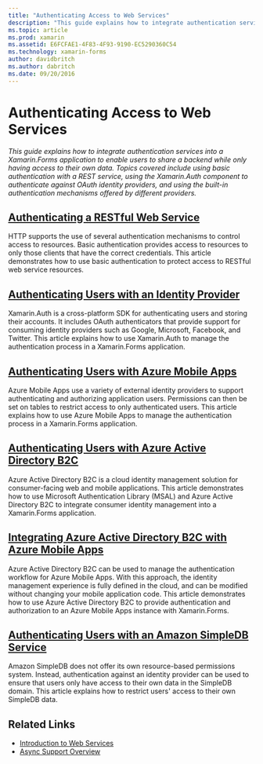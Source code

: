 ```yaml
---
title: "Authenticating Access to Web Services"
description: "This guide explains how to integrate authentication services into a Xamarin.Forms application to enable users to share a backend while only having access to their own data. Topics covered include using basic authentication with a REST service, using the Xamarin.Auth component to authenticate against OAuth identity providers, and using the built-in authentication mechanisms offered by different providers."
ms.topic: article
ms.prod: xamarin
ms.assetid: E6FCFAE1-4F83-4F93-9190-EC5290360C54
ms.technology: xamarin-forms
author: davidbritch
ms.author: dabritch
ms.date: 09/20/2016
---
```


# Authenticating Access to Web Services

_This guide explains how to integrate authentication services into a Xamarin.Forms application to enable users to share a backend while only having access to their own data. Topics covered include using basic authentication with a REST service, using the Xamarin.Auth component to authenticate against OAuth identity providers, and using the built-in authentication mechanisms offered by different providers._

## [Authenticating a RESTful Web Service](rest.md)

HTTP supports the use of several authentication mechanisms to control access to resources. Basic authentication provides access to resources to only those clients that have the correct credentials. This article demonstrates how to use basic authentication to protect access to RESTful web service resources.

## [Authenticating Users with an Identity Provider](oauth.md)

Xamarin.Auth is a cross-platform SDK for authenticating users and storing their accounts. It includes OAuth authenticators that provide support for consuming identity providers such as Google, Microsoft, Facebook, and Twitter. This article explains how to use Xamarin.Auth to manage the authentication process in a Xamarin.Forms application.

## [Authenticating Users with Azure Mobile Apps](azure.md)

Azure Mobile Apps use a variety of external identity providers to support authenticating and authorizing application users. Permissions can then be set on tables to restrict access to only authenticated users. This article explains how to use Azure Mobile Apps to manage the authentication process in a Xamarin.Forms application.

## [Authenticating Users with Azure Active Directory B2C](azure-ad-b2c.md)

Azure Active Directory B2C is a cloud identity management solution for consumer-facing web and mobile applications. This article demonstrates how to use Microsoft Authentication Library (MSAL) and Azure Active Directory B2C to integrate consumer identity management into a Xamarin.Forms application.

## [Integrating Azure Active Directory B2C with Azure Mobile Apps](azure-ad-b2c-mobile-app.md)

Azure Active Directory B2C can be used to manage the authentication workflow for Azure Mobile Apps. With this approach, the identity management experience is fully defined in the cloud, and can be modified without changing your mobile application code. This article demonstrates how to use Azure Active Directory B2C to provide authentication and authorization to an Azure Mobile Apps instance with Xamarin.Forms.

## [Authenticating Users with an Amazon SimpleDB Service](aws.md)

Amazon SimpleDB does not offer its own resource-based permissions system. Instead, authentication against an identity provider can be used to ensure that users only have access to their own data in the SimpleDB domain. This article explains how to restrict users' access to their own SimpleDB data.


## Related Links

- [Introduction to Web Services](~/cross-platform/data-cloud/web-services/index.md)
- [Async Support Overview](~/cross-platform/platform/async.md)

